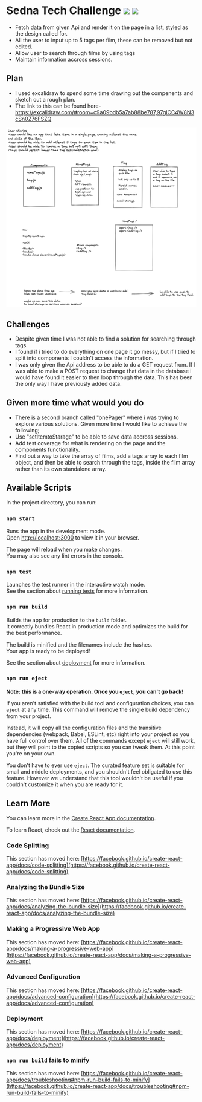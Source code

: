# Sedna Tech Challenge <img src="https://img.shields.io/badge/React-20232A?style=for-the-badge&logo=react&logoColor=61DAFB"> <img src="https://img.shields.io/badge/JavaScript-F7DF1E?style=for-the-badge&logo=javascript&logoColor=black">

- Fetch data from given Api and render it on the page in a list, styled as the design called for. 
- All the user to input up to 5 tags per film, these can be removed but not edited. 
- Allow user to search through films by using tags
- Maintain information accross sessions.

## Plan
- I used excalidraw to spend some time drawing out the compenents and sketch out a rough plan. 
- The link to this can be found here- https://excalidraw.com/#room=c9a09bdb5a7ab88be787,97glCC4W8N3cSn0Z76FSZQ
<img src="./sednaPlan.png">

## Challenges
- Despite given time I was not able to find a solution for searching through tags. 
- I found if i tried to do everything on one page it go messy, but if I tried to split into components I couldn't access the information. 
- I was only given the Api address to be able to do a GET request from. If I was able to make a POST request to change that data in the database i would have found it easier to then loop through the data. This has been the only way I have previously added data. 

## Given more time what would you do
- There is a second branch called "onePager" where i was trying to explore various solutions. Given more time I would like to achieve the following;
- Use "setItemtoStarage" to be able to save data accross sessions. 
- Add test coverage for what is rendering on the page and the components functionality. 
- Find out a way to take the array of films, add a tags array to each film object, and then be able to search through the tags, inside the film array rather than its own standalone array. 

## Available Scripts

In the project directory, you can run:

### `npm start`

Runs the app in the development mode.\
Open [http://localhost:3000](http://localhost:3000) to view it in your browser.

The page will reload when you make changes.\
You may also see any lint errors in the console.

### `npm test`

Launches the test runner in the interactive watch mode.\
See the section about [running tests](https://facebook.github.io/create-react-app/docs/running-tests) for more information.

### `npm run build`

Builds the app for production to the `build` folder.\
It correctly bundles React in production mode and optimizes the build for the best performance.

The build is minified and the filenames include the hashes.\
Your app is ready to be deployed!

See the section about [deployment](https://facebook.github.io/create-react-app/docs/deployment) for more information.

### `npm run eject`

**Note: this is a one-way operation. Once you `eject`, you can't go back!**

If you aren't satisfied with the build tool and configuration choices, you can `eject` at any time. This command will remove the single build dependency from your project.

Instead, it will copy all the configuration files and the transitive dependencies (webpack, Babel, ESLint, etc) right into your project so you have full control over them. All of the commands except `eject` will still work, but they will point to the copied scripts so you can tweak them. At this point you're on your own.

You don't have to ever use `eject`. The curated feature set is suitable for small and middle deployments, and you shouldn't feel obligated to use this feature. However we understand that this tool wouldn't be useful if you couldn't customize it when you are ready for it.

## Learn More

You can learn more in the [Create React App documentation](https://facebook.github.io/create-react-app/docs/getting-started).

To learn React, check out the [React documentation](https://reactjs.org/).

### Code Splitting

This section has moved here: [https://facebook.github.io/create-react-app/docs/code-splitting](https://facebook.github.io/create-react-app/docs/code-splitting)

### Analyzing the Bundle Size

This section has moved here: [https://facebook.github.io/create-react-app/docs/analyzing-the-bundle-size](https://facebook.github.io/create-react-app/docs/analyzing-the-bundle-size)

### Making a Progressive Web App

This section has moved here: [https://facebook.github.io/create-react-app/docs/making-a-progressive-web-app](https://facebook.github.io/create-react-app/docs/making-a-progressive-web-app)

### Advanced Configuration

This section has moved here: [https://facebook.github.io/create-react-app/docs/advanced-configuration](https://facebook.github.io/create-react-app/docs/advanced-configuration)

### Deployment

This section has moved here: [https://facebook.github.io/create-react-app/docs/deployment](https://facebook.github.io/create-react-app/docs/deployment)

### `npm run build` fails to minify

This section has moved here: [https://facebook.github.io/create-react-app/docs/troubleshooting#npm-run-build-fails-to-minify](https://facebook.github.io/create-react-app/docs/troubleshooting#npm-run-build-fails-to-minify)
